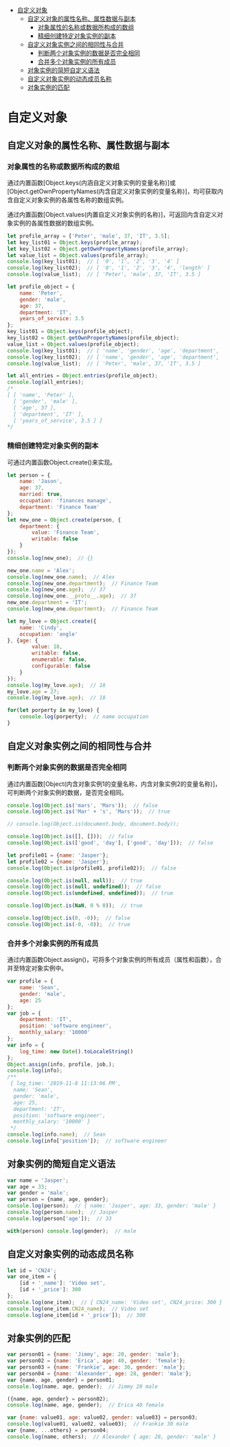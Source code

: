 <!-- TOC -->

- [自定义对象](#自定义对象)
    - [自定义对象的属性名称、属性数据与副本](#自定义对象的属性名称属性数据与副本)
        - [对象属性的名称或数据所构成的数组](#对象属性的名称或数据所构成的数组)
        - [精细创建特定对象实例的副本](#精细创建特定对象实例的副本)
    - [自定义对象实例之间的相同性与合并](#自定义对象实例之间的相同性与合并)
        - [判断两个对象实例的数据是否完全相同](#判断两个对象实例的数据是否完全相同)
        - [合并多个对象实例的所有成员](#合并多个对象实例的所有成员)
    - [对象实例的简短自定义语法](#对象实例的简短自定义语法)
    - [自定义对象实例的动态成员名称](#自定义对象实例的动态成员名称)
    - [对象实例的匹配](#对象实例的匹配)

<!-- /TOC -->

# 自定义对象

## 自定义对象的属性名称、属性数据与副本

### 对象属性的名称或数据所构成的数组

通过内置函数[Object.keys(内涵自定义对象实例的变量名称)]或[Object.getOwnPropertyNames(内含自定义对象实例的变量名称)]，均可获取内含自定义对象实例的各属性名称的数组实例。

通过内置函数[Object.values(内置自定义对象实例的名称)]，可返回内含自定义对象实例的各属性数据的数组实例。

```javascript
let profile_array = ['Peter', 'male', 37, 'IT', 3.5];
let key_list01 = Object.keys(profile_array);
let key_list02 = Object.getOwnPropertyNames(profile_array);
let value_list = Object.values(profile_array);
console.log(key_list01);  // [ '0', '1', '2', '3', '4' ]
console.log(key_list02);  // [ '0', '1', '2', '3', '4', 'length' ]
console.log(value_list);  // [ 'Peter', 'male', 37, 'IT', 3.5 ]

let profile_object = {
    name: 'Peter',
    gender: 'male',
    age: 37,
    department: 'IT',
    years_of_service: 3.5
};
key_list01 = Object.keys(profile_object);
key_list02 = Object.getOwnPropertyNames(profile_object);
value_list = Object.values(profile_object);
console.log(key_list01);  // [ 'name', 'gender', 'age', 'department', 'years_of_service' ]
console.log(key_list02);  // [ 'name', 'gender', 'age', 'department', 'years_of_service' ]
console.log(value_list);  // [ 'Peter', 'male', 37, 'IT', 3.5 ]

let all_entries = Object.entries(profile_object);
console.log(all_entries);
/*
[ [ 'name', 'Peter' ],
  [ 'gender', 'male' ],
  [ 'age', 37 ],
  [ 'department', 'IT' ],
  [ 'years_of_service', 3.5 ] ]
*/
```


### 精细创建特定对象实例的副本

可通过内置函数Object.create()来实现。

```javascript
let person = {
    name: 'Jason',
    age: 37,
    married: true,
    occupation: 'finances manage',
    department: 'Finance Team'
};
let new_one = Object.create(person, {
    department: {
        value: 'Finance Team',
        writable: false
    }
});
console.log(new_one);  // {}

new_one.name = 'Alex';
console.log(new_one.name);  // Alex
console.log(new_one.department);  // Finance Team
console.log(new_one.age);  // 37
console.log(new_one.__proto__.age);  // 37
new_one.department = 'IT';
console.log(new_one.department);  // Finance Team

let my_love = Object.create({
    name: 'Cindy',
    occupation: 'angle'
}, {age: {
        value: 18,
        writable: false,
        enumerable: false,
        configurable: false    
    }
});
console.log(my_love.age);  // 18
my_love.age = 27;
console.log(my_love.age);  // 18

for(let porperty in my_love) {
    console.log(porperty);  // name occupation
}
```


## 自定义对象实例之间的相同性与合并

### 判断两个对象实例的数据是否完全相同

通过内置函数[Object(内含对象实例1的变量名称，内含对象实例2的变量名称)]，可判断两个对象实例的数据，是否完全相同。

```javascript
console.log(Object.is('mars', 'Mars'));  // false
console.log(Object.is('Mar' + 's', 'Mars'));  // true

// console.log(Object.is(document.body, document.body));

console.log(Object.is([], []));  // false
console.log(Object.is(['good', 'day'], ['good', 'day']));  // false

let profile01 = {name: 'Jasper'};
let profile02 = {name: 'Jasper'};
console.log(Object.is(profile01, profile02));  // false

console.log(Object.is(null, null));  // true
console.log(Object.is(null, undefined));  // false
console.log(Object.is(undefined, undefined));  // true

console.log(Object.is(NaN, 0 % 0));  // true

console.log(Object.is(0, -0));  // false
console.log(Object.is(-0, -0));  // true
```


### 合并多个对象实例的所有成员

通过内置函数Object.assign()，可将多个对象实例的所有成员（属性和函数），合并至特定对象实例中。

```javascript
var profile = {
    name: 'Sean',
    gender: 'male',
    age: 25
};
var job = {
    department: 'IT',
    position: 'software engineer',
    monthly_salary: '10000'
};
var info = {
    log_time: new Date().toLocaleString()
};
Object.assign(info, profile, job,);
console.log(info);
/**
 { log_time: '2019-11-8 11:13:06 PM',
  name: 'Sean',
  gender: 'male',
  age: 25,
  department: 'IT',
  position: 'software engineer',
  monthly_salary: '10000' }
 */
console.log(info.name);  // Sean
console.log(info['position']);  // software engineer
```


## 对象实例的简短自定义语法

```javascript
var name = 'Jasper';
var age = 33;
var gender = 'male';
var person = {name, age, gender};
console.log(person);  // { name: 'Jasper', age: 33, gender: 'male' }
console.log(person.name);  // Jasper
console.log(person['age']);  // 33

with(person) console.log(gender);  // male
```


## 自定义对象实例的动态成员名称

```javascript
let id = 'CN24';
var one_item = {
    [id + '_name']: 'Video set',
    [id + '_price']: 300
};
console.log(one_item);  // { CN24_name: 'Video set', CN24_price: 300 }
console.log(one_item.CN24_name);  // Video set
console.log(one_item[id + '_price']);  // 300
```


## 对象实例的匹配

```javascript
var person01 = {name: 'Jimmy', age: 20, gender: 'male'};
var person02 = {name: 'Erica', age: 40, gender: 'female'};
var person03 = {name: 'Frankie', age: 30, gender: 'male'};
var person04 = {name: 'Alexander', age: 28, gender: 'male'};
var {name, age, gender} = person01;
console.log(name, age, gender);  // Jimmy 20 male

({name, age, gender} = person02);
console.log(name, age, gender);  // Erica 40 female

var {name: value01, age: value02, gender: value03} = person03;
console.log(value01, value02, value03);  // Frankie 30 male
var {name, ...others} = person04;
console.log(name, others);  // Alexander { age: 28, gender: 'male' }
```
